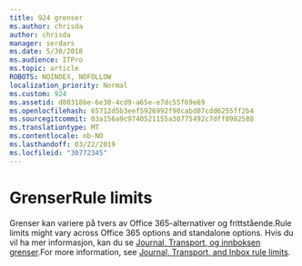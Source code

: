 ```yaml
---
title: 924 grenser
ms.author: chrisda
author: chrisda
manager: serdars
ms.date: 5/30/2018
ms.audience: ITPro
ms.topic: article
ROBOTS: NOINDEX, NOFOLLOW
localization_priority: Normal
ms.custom: 924
ms.assetid: d80318be-6e30-4cd9-a65e-e7dc55f69e69
ms.openlocfilehash: 65712d5b3eef5926992f90cabd07cdd6255ff2b4
ms.sourcegitcommit: 03a156a9c9740521155a30775492c7dff0982588
ms.translationtype: MT
ms.contentlocale: nb-NO
ms.lasthandoff: 03/22/2019
ms.locfileid: "30772345"
---
```

# <a name="rule-limits"></a><span data-ttu-id="b47b1-102">Grenser</span><span class="sxs-lookup"><span data-stu-id="b47b1-102">Rule limits</span></span>

<span data-ttu-id="b47b1-103">Grenser kan variere på tvers av Office 365-alternativer og frittstående.</span><span class="sxs-lookup"><span data-stu-id="b47b1-103">Rule limits might vary across Office 365 options and standalone options.</span></span> <span data-ttu-id="b47b1-104">Hvis du vil ha mer informasjon, kan du se [Journal, Transport, og innboksen grenser](https://technet.microsoft.com/library/exchange-online-limits.aspx).</span><span class="sxs-lookup"><span data-stu-id="b47b1-104">For more information, see [Journal, Transport, and Inbox rule limits](https://technet.microsoft.com/library/exchange-online-limits.aspx).</span></span>
  

